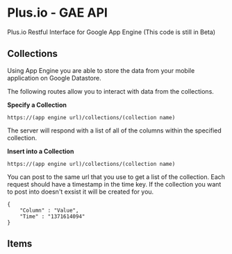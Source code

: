 # Plus.io - GAE API

Plus.io Restful Interface for Google App Engine (This code is still in Beta)


## Collections ##


Using App Engine you are able to store the data from your mobile application on Google Datastore.


The following routes allow you to interact with data from the collections.  
  
  


**Specify a Collection**

    https://(app engine url)/collections/(collection name)
  

The server will respond with a list of all of the columns within the specified collection.
  


**Insert into a Collection**

    https://(app engine url)/collections/(collection name)
  

You can post to the same url that you use to get a list of the collection. Each request should have a timestamp in the time key. If the collection you want to post into doesn't exsist it will be created for you. 

    {
    	"Column" : "Value",
    	"Time" : "1371614094"
    }



## Items ##





